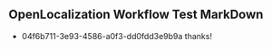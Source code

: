 ## OpenLocalization Workflow Test MarkDown
* 04f6b711-3e93-4586-a0f3-dd0fdd3e9b9a thanks!

<!--HONumber=Aug16_HO5-->


